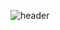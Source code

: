 ![header](https://capsule-render.vercel.app/api?type=slice&color=auto&height=300&section=header&text=capsule%20render&fontSize=90&text=JIWON'S)
